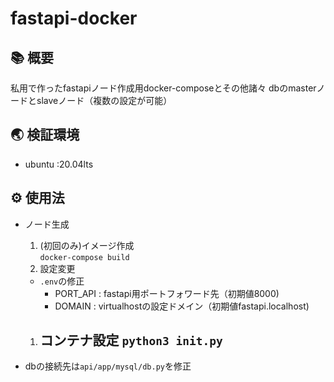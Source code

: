 # fastapi-docker

## 📚 概要
私用で作ったfastapiノード作成用docker-composeとその他諸々
dbのmasterノードとslaveノード（複数の設定が可能）

## 🌏 検証環境

- ubuntu :20.04lts

## ⚙ 使用法

- ノード生成
    1. (初回のみ)イメージ作成  
        `docker-compose build`
    1. 設定変更
    * `.env`の修正
        * PORT_API : fastapi用ポートフォワード先（初期値8000)
        * DOMAIN : virtualhostの設定ドメイン（初期値fastapi.localhost)
    1. コンテナ設定
    `python3 init.py`  
        - 

- dbの接続先は`api/app/mysql/db.py`を修正
